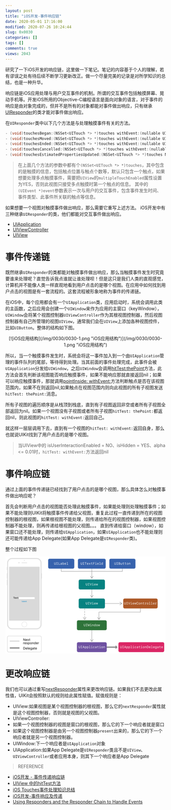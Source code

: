 ```yaml
---
layout: post
title: "iOS开发-事件响应链"
date: 2020-05-01 17:16:00
modified: 2020-07-26 10:24:44
slug: 0x0030
categories: []
tags: []
comments: true
views: 2043
---
```

研究了一下iOS开发的响应链，这里做一下笔记。笔记的内容基于个人的理解，若有谬误之处有待后续不断学习更新改正。做一个尽量完美的记录是对所学知识的总结，也是一种升华。<!--more-->

响应链是iOS应用处理与用户交互事件的机制。所谓的交互事件包括触摸屏幕、晃动手机等。开发iOS所用的Objective-C编程语言是面向对象的语言，对于事件的响应是由对象完成的，但并不是所有的对象都能对事件做出响应，只有继承 <a href="https://developer.apple.com/documentation/uikit/uiresponder?language=objc">UIResponder</a>的类才能对事件做出响应。

在`UIResponder`类中以下几个方法是与处理触摸事件有关的方法。
```objective-c
- (void)touchesBegan:(NSSet<UITouch *> *)touches withEvent:(nullable UIEvent *)event;
- (void)touchesMoved:(NSSet<UITouch *> *)touches withEvent:(nullable UIEvent *)event;
- (void)touchesEnded:(NSSet<UITouch *> *)touches withEvent:(nullable UIEvent *)event;
- (void)touchesCancelled:(NSSet<UITouch *> *)touches withEvent:(nullable UIEvent *)event;
- (void)touchesEstimatedPropertiesUpdated:(NSSet<UITouch *> *)touches NS_AVAILABLE_IOS(9_1);
```
> 在上面几个方法的参数中都有个`(NSSet<UITouch *> *)touches`，其中包含的是触摸的信息，包括触点位置与触点个数等，默认只包含一个触点，如果想要处理多点触摸事件，需要把`UIView`的`multipleTouchEnabled`属性设置为YES，否则此视图只接受多点触摸时第一个触点的信息。
其中的`(UIEvent *)event`参数表示一次与用户的交互事件，包含事件发生时间、事件类型、此事件所关联的触点等信息。

如果想要一个视图对触摸事件做出响应，那么需要它重写上述方法。
iOS开发中有三种继承`UIResponder`的类，他们都能对交互事件做出响应。
- <a href="https://developer.apple.com/documentation/uikit/uiapplication?language=objc">UIApplication</a>
- <a href="https://developer.apple.com/documentation/uikit/uiviewcontroller?language=objc">UIViewController</a>
- <a href="https://developer.apple.com/documentation/uikit/uiview?language=objc">UIView</a>


# 事件传递链
既然继承`UIResponder`的类都能对触摸事件做出响应，那么当触摸事件发生时究竟要谁来处理呢？直觉告诉我点谁就让谁处理呗！但是这只是我们人类的直观感觉，计算机并不能像人类一样直观地看到用户点击的是哪个视图。在应用中如何找到用户点击的视图是有一套流程的。这套流程被形象地称为事件的传递链。

在iOS中，每个应用都会有一个`UIApplication`类，应用启动时，系统会调用此类的主函数，之后应用会创建一个`UIWindow`来作为应用的主窗口（keyWindow），`UIWindow`会将某个视图控制器`UIViewController`作为其根视图控制器，然后视图控制器有自己所管理的视图`UIView`，通常我们会在`UIView`上添加各种视图控件，比如`UIButton`。整体的结构如下图。
<center>[![iOS应用结构](/img/0030/0030-1.png "iOS应用结构")](/img/0030/0030-1.png "iOS应用结构")</center>

所以，当一个触摸事件发生时，系统会将这一事件加入到一个由`UIApplication`管理的事件队列的尾部，等待得到处理。当其前面的事件处理完成，此事件会被`UIApplication`分发给`UIWindow`，之后`UIWindow`会调用<a href="https://developer.apple.com/documentation/quartzcore/catransformlayer/1805274-hittest?language=occ">hitTest:thePoint</a>方法，此方法会首先判断该视图能否响应触摸事件，如果不能响应那就直接返回nil；如果可以响应触摸事件，那就调用<a href="https://developer.apple.com/documentation/uikit/uiview/1622533-pointinside?language=occ">pointInside: withEvent:</a>方法判断触点是否在该视图范围内，如果不在则返回nil,如果触点在视图范围内则向此视图的所有子视图发送`hitTest: thePoint:`消息。

所有子视图的遍历顺序是从栈顶到栈底，直到有子视图返回非空或者所有子视图全部返回为nil。如果一个视图没有子视图或者所有子视图`hitTest: thePoint:`都返回nil，则此视图的`hitTest: withEvent:`返回自己。

就这样一层层调用下去，直到有一个视图的`hitTest: withEvent:`返回自身，那么也就说UIKit找到了用户点击的是哪个视图。

> 当UIView中的 isUserInteractionEnabled = NO、isHidden = YES、alpha <= 0.01时，`hitTest: withEvent:`方法返回nil

# 事件响应链
通过上面的事件传递链已经找到了用户点击的是哪个视图，那么具体怎么对触摸事件做出响应呢？

首先会判断用户点击的视图能否处理此触摸事件，如果能处理则处理触摸事件；如果不能处理则UIKit将触摸事件传递给父视图，重复此过程一直传递到所在的视图控制器的根视图，如果根视图不能处理，则传递给所在的视图控制器，如果视图控制器不能处理，则再传递给根视图的父视图。。。
直到传递给窗口（window），如果窗口还不能处理，则传递给`UIApplication`，如果`UIApplication`也不能处理则还可能传递给App Delegate(如果App Delegate是`UIResponder`类)。

整个过程如下图

[![响应链结构](/img/0030/0030-2.png "响应链结构")](/img/0030/0030-2.png "响应链结构")

# 更改响应链
我们也可以通过重写<a href="https://developer.apple.com/documentation/uikit/uiresponder/1621099-nextresponder?language=objc">nextResponder</a>属性来更改响应链。如果我们不去更改此属性值，UIKit会按照默认的规则给此属性赋值。赋值规则是：
- UIView:如果视图是某个视图控制器的根视图，那么它的`nextResponder`属性就是这个视图控制器，否则就是视图的父视图。
- UIViewController:
 - 如果一个视图控制器的视图是窗口的根视图，那么它的下一个响应者就是窗口
 - 如果这个视图控制器是由另一个视图控制器`present`出来的，那么它的下一个响应者就是另一个视图控制器。
- UIWindow:下一个响应者是`UIApplication`对象
- UIApplication:如果App Delegate是`UIResponder`类且不是`UIView`、`UIViewController`或者应用本身，则其下一个响应者是App Delegate

> REFERENCE
- <a href="https://www.jianshu.com/p/d05e3a82dfc8">iOS开发 - 事件传递响应链</a>
- <a href="https://juejin.im/post/5cd40dabf265da03b11f51a4">UIView 中的hitTest方法</a>
- <a href="https://www.jianshu.com/p/44a5b59e7e85">iOS Touches事件处理知识总结</a>
- <a href="http://zhangzr.cn/2018/02/07/iOS%E5%BC%80%E5%8F%91-%E4%BA%8B%E4%BB%B6%E5%93%8D%E5%BA%94%E5%8F%8A%E4%BC%A0%E9%80%92/">iOS开发-事件响应及传递</a>
- <a href="https://developer.apple.com/documentation/uikit/touches_presses_and_gestures/using_responders_and_the_responder_chain_to_handle_events?language=objc">Using Responders and the Responder Chain to Handle Events</a>
